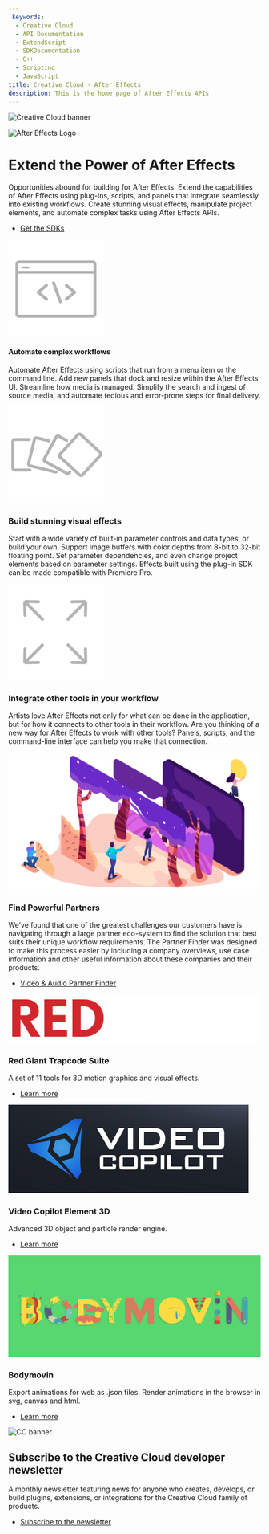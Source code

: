 ```yaml
---
`keywords:
  - Creative Cloud
  - API Documentation
  - ExtendScript
  - SDKDocumentation
  - C++
  - Scripting
  - JavaScript
title: Creative Cloud - After Effects
description: This is the home page of After Effects APIs 
---
```


<Hero slots="image, icon, heading, text, buttons" variant="halfwidth" />

![Creative Cloud banner](https://adobe.io/shared/images/cc-hero.png)

![After Effects Logo](https://adobe.io/shared/icons/ae_appicon_64.svg)

#  Extend the Power of After Effects

Opportunities abound for building for After Effects. Extend the capabilities of After Effects using plug-ins, scripts, and panels that integrate seamlessly into existing workflows. Create stunning visual effects, manipulate project elements, and automate complex tasks using After Effects APIs.

* [Get the SDKs](https://console.adobe.io/downloads/ae)


<TextBlock slots="image, heading, text"  width="33%" theme="light" isCentered />

![alt text](images/S_IlluScriptingAndActions_96.svg)

#### Automate complex workflows

Automate After Effects using scripts that run from a menu item or the command line. Add new panels that dock and resize within the After Effects UI. Streamline how media is managed. Simplify the search and ingest of source media, and automate tedious and error-prone steps for final delivery.

<TextBlock slots="image, heading, text"  width="33%" theme="light" isCentered />

![alt text](images/S_IlluEffectsAndTransitions_96.svg)

### Build stunning visual effects

Start with a wide variety of built-in parameter controls and data types, or build your own. Support image buffers with color depths from 8-bit to 32-bit floating point. Set parameter dependencies, and even change project elements based on parameter settings. Effects built using the plug-in SDK can be made compatible with Premiere Pro.

<TextBlock slots="image, heading, text"  width="33%" theme="light" isCentered />

![alt text](images/S_IlluExtend_96.svg)

### Integrate other tools in your workflow

Artists love After Effects not only for what can be done in the application, but for how it connects to other tools in their workflow. Are you thinking of a new way for After Effects to work with other tools? Panels, scripts, and the command-line interface can help you make that connection.

<TextBlock slots="image, heading, text1, buttons" theme="dark" />

![Adobe Stock image of collaborators](images/AdobeStock_252386533.697x377.png)

### Find Powerful Partners

We’ve found that one of the greatest challenges our customers have is navigating through a large partner eco-system to find the solution that best suits their unique workflow requirements. The Partner Finder was designed to make this process easier by including a company overviews, use case information and other useful information about these companies and their products.

* [Video & Audio Partner Finder](https://adobe-video-partner-finder.com/)


<TextBlock slots="image, heading, text, links" width="33%" theme="dark" isCentered />

![Red Giant logo](images/RG_web_on_black.png)

### Red Giant Trapcode Suite

A set of 11 tools for 3D motion graphics and visual effects.

* [Learn more](https://www.redgiant.com/products/trapcode-suite/)




<TextBlock slots="image, heading, text, links" width="33%" theme="dark" isCentered />

![Video Copilot logo](images/video-copilot-logo.jpg)

### Video Copilot Element 3D

Advanced 3D object and particle render engine.

* [Learn more](https://www.videocopilot.net/products/element2/)




<TextBlock slots="image, heading, text, links" width="33%" theme="dark" isCentered />

![Bodymovin logo](images/bodymovin_1240x496_shadow_tn.png)

### Bodymovin

Export animations for web as .json files. Render animations in the browser in svg, canvas and html.

* [Learn more](http://aescripts.com/bodymovin/)



<SummaryBlock slots="image, heading, text, buttons" background="rgb(9, 90, 186)" />

![CC banner](https://adobe.io/shared/images/cc-banner.png)

## Subscribe to the Creative Cloud developer newsletter 

A monthly newsletter featuring news for anyone who creates, develops, or build plugins, extensions, or integrations for the
Creative Cloud family of products.

* [Subscribe to the newsletter](https://www.adobe.com/subscription/ccdevnewsletter.html)